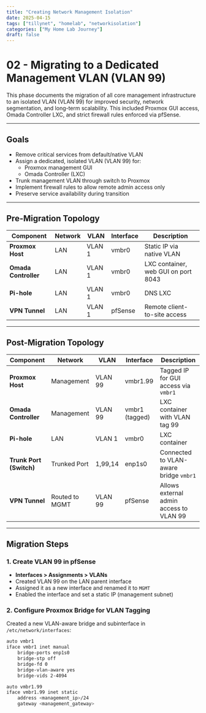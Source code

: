 ```yaml
---
title: "Creating Network Management Isolation"
date: 2025-04-15
tags: ["tillynet", "homelab", "networkisolation"]
categories: ["My Home Lab Journey"]
draft: false
---
```


# 02 - Migrating to a Dedicated Management VLAN (VLAN 99)

This phase documents the migration of all core management infrastructure to an isolated VLAN (VLAN 99) for improved security, network segmentation, and long-term scalability. This included Proxmox GUI access, Omada Controller LXC, and strict firewall rules enforced via pfSense.

---

## Goals

- Remove critical services from default/native VLAN
- Assign a dedicated, isolated VLAN (VLAN 99) for:
  - Proxmox management GUI
  - Omada Controller (LXC)
- Trunk management VLAN through switch to Proxmox
- Implement firewall rules to allow remote admin access only
- Preserve service availability during transition

---

## Pre-Migration Topology

| Component         | Network | VLAN  | Interface | Description                        |
|------------------|---------|-------|-----------|------------------------------------|
| **Proxmox Host**  | LAN     | VLAN 1| vmbr0     | Static IP via native VLAN          |
| **Omada Controller** | LAN | VLAN 1| vmbr0     | LXC container, web GUI on port 8043|
| **Pi-hole**       | LAN     | VLAN 1| vmbr0     | DNS LXC                            |
| **VPN Tunnel**    | LAN     | VLAN 1| pfSense   | Remote client-to-site access       |

---

## Post-Migration Topology

| Component           | Network        | VLAN   | Interface     | Description                                  |
|--------------------|----------------|--------|---------------|----------------------------------------------|
| **Proxmox Host**    | Management     | VLAN 99| vmbr1.99      | Tagged IP for GUI access via `vmbr1`         |
| **Omada Controller**| Management     | VLAN 99| vmbr1 (tagged)| LXC container with VLAN tag 99               |
| **Pi-hole**         | LAN            | VLAN 1 | vmbr0         | LXC container                                |
| **Trunk Port (Switch)** | Trunked Port | 1,99,14| enp1s0         | Connected to VLAN-aware bridge `vmbr1`       |
| **VPN Tunnel**      | Routed to MGMT | VLAN 99| pfSense       | Allows external admin access to VLAN 99      |

---

## Migration Steps

### 1. Create VLAN 99 in pfSense

- **Interfaces > Assignments > VLANs**
- Created VLAN 99 on the LAN parent interface
- Assigned it as a new interface and renamed it to `MGMT`
- Enabled the interface and set a static IP (management subnet)

### 2. Configure Proxmox Bridge for VLAN Tagging

Created a new VLAN-aware bridge and subinterface in `/etc/network/interfaces`:

```bash
auto vmbr1
iface vmbr1 inet manual
    bridge-ports enp1s0
    bridge-stp off
    bridge-fd 0
    bridge-vlan-aware yes
    bridge-vids 2-4094

auto vmbr1.99
iface vmbr1.99 inet static
    address <management_ip>/24
    gateway <management_gateway>
